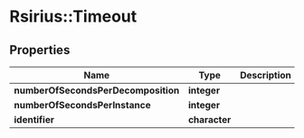 # Rsirius::Timeout



## Properties
Name | Type | Description | Notes
------------ | ------------- | ------------- | -------------
**numberOfSecondsPerDecomposition** | **integer** |  | [optional] 
**numberOfSecondsPerInstance** | **integer** |  | [optional] 
**identifier** | **character** |  | [optional] 


